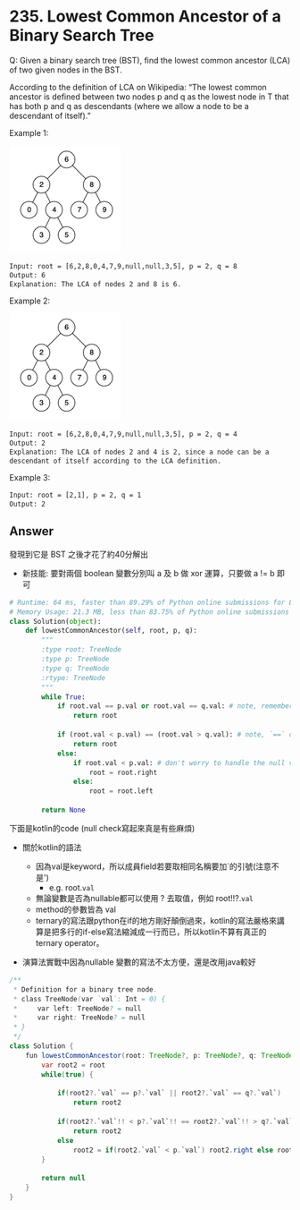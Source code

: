 # 235. Lowest Common Ancestor of a Binary Search Tree
Q: Given a binary search tree (BST), find the lowest common ancestor (LCA) of two given nodes in the BST.

According to the definition of LCA on Wikipedia: “The lowest common ancestor is defined between two nodes p and q as the lowest node in T that has both p and q as descendants (where we allow a node to be a descendant of itself).”

Example 1:

![1](imgs\235_1.png)
```
Input: root = [6,2,8,0,4,7,9,null,null,3,5], p = 2, q = 8
Output: 6
Explanation: The LCA of nodes 2 and 8 is 6.
```
Example 2:

![2](imgs\235_1.png)
```
Input: root = [6,2,8,0,4,7,9,null,null,3,5], p = 2, q = 4
Output: 2
Explanation: The LCA of nodes 2 and 4 is 2, since a node can be a descendant of itself according to the LCA definition.
```
Example 3:
```
Input: root = [2,1], p = 2, q = 1
Output: 2
```
## Answer

發現到它是 BST 之後才花了約40分解出
* 新技能: 要對兩個 boolean 變數分別叫 a 及 b 做 xor 運算，只要做 a != b 即可
```python
# Runtime: 64 ms, faster than 89.29% of Python online submissions for Lowest Common Ancestor of a Binary Search Tree.
# Memory Usage: 21.3 MB, less than 83.75% of Python online submissions for Lowest Common Ancestor of a Binary Search Tree.
class Solution(object):
    def lowestCommonAncestor(self, root, p, q):
        """
        :type root: TreeNode
        :type p: TreeNode
        :type q: TreeNode
        :rtype: TreeNode
        """
        while True:
            if root.val == p.val or root.val == q.val: # note, remember to handle the equal situation
                return root
            
            if (root.val < p.val) == (root.val > q.val): # note, `==` operator has higher priority than `<>` operators
                return root
            else:
                if root.val < p.val: # don't worry to handle the null value here because we will find LCA first :)
                    root = root.right
                else:
                    root = root.left
                    
        return None
```

下面是kotlin的code (null check寫起來真是有些麻煩)
* 關於kotlin的語法
    * 因為val是keyword，所以成員field若要取相同名稱要加`的引號(注意不是')
        * e.g.  root.`val`
    * 無論變數是否為nullable都可以使用 ? 去取值，例如 root!!?.`val`
    * method的參數皆為 val
    * ternary的寫法跟python在if的地方剛好顛倒過來，kotlin的寫法嚴格來講算是把多行的if-else寫法縮減成一行而已，所以kotlin不算有真正的ternary operator。

* 演算法實戰中因為nullable 變數的寫法不太方便，還是改用java較好
```java kotlin
/**
 * Definition for a binary tree node.
 * class TreeNode(var `val`: Int = 0) {
 *     var left: TreeNode? = null
 *     var right: TreeNode? = null
 * }
 */
class Solution {
    fun lowestCommonAncestor(root: TreeNode?, p: TreeNode?, q: TreeNode?): TreeNode? {
        var root2 = root
        while(true) {

            if(root2?.`val` == p?.`val` || root2?.`val` == q?.`val`)
                return root2
            
            if(root2?.`val`!! < p?.`val`!! == root2?.`val`!! > q?.`val`!!)
                return root2
            else
                root2 = if(root2.`val` < p.`val`) root2.right else root2.left
        }
        
        return null
    }
}
```